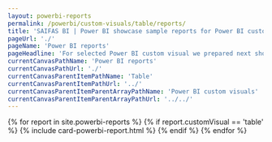 ```yaml
---
layout: powerbi-reports
permalink: /powerbi/custom-visuals/table/reports/
title: 'SAIFAS BI | Power BI showcase sample reports for Power BI custom visual - SAIFAS Table'
pageUrl: './'
pageName: 'Power BI reports'
pageHeadline: 'For selected Power BI custom visual we prepared next showcase sample reports'
currentCanvasPathName: 'Power BI reports'
currentCanvasPathUrl: './'
currentCanvasParentItemPathName: 'Table'
currentCanvasParentItemPathUrl: '../'
currentCanvasParentItemParentArrayPathName: 'Power BI custom visuals'
currentCanvasParentItemParentArrayPathUrl: '../../'
---
```

{% for report in site.powerbi-reports %}
{% if report.customVisual == 'table' %}
  {% include card-powerbi-report.html %}
{% endif %}
{% endfor %}
